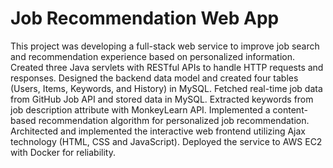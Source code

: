 # Job Recommendation Web App
This project was developing a full-stack web service to improve job search and recommendation experience based on personalized information.
Created three Java servlets with RESTful APIs to handle HTTP requests and responses.
Designed the backend data model and created four tables (Users, Items, Keywords, and History) in MySQL.
Fetched real-time job data from GitHub Job API and stored data in MySQL.
Extracted keywords from job description attribute with MonkeyLearn API.
Implemented a content-based recommendation algorithm for personalized job recommendation.
Architected and implemented the interactive web frontend utilizing Ajax technology (HTML, CSS and JavaScript).
Deployed the service to AWS EC2 with Docker for reliability.

